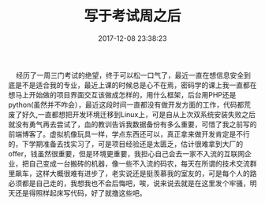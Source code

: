 ﻿---
title: 写于考试周之后
date: 2017-12-08 23:38:23
tags: 心情随笔
categories: 文艺代码狗

---
&nbsp;&nbsp;&nbsp;&nbsp;经历了一周三门考试的绝望，终于可以松一口气了，最近一直在想信息安全到底是不是适合我的专业，最近上课的时候总是心不在焉，密码学的课上我一直都在想马上开始做的项目界面交互该做成怎样的，用什么框架，后台用PHP还是python(虽然并不咋会），最近这段时间一直都没有做开发方面的工作，代码都荒废了好久,一直都想把开发环境迁移到Linux上，可是自从上次双系统安装失败之后就没有勇气再去尝试了，血的教训告诉我数据备份有多么重要，可惜了我之前写的前端博客了。虚拟机像玩具一样，学点东西还可以，真正拿来做开发肯定是不行的，下学期准备去找实习了，可是项目经验还是太匮乏，估计很难拿到大厂的offer，钱虽然很重要，但是环境更重要，我担心自己会去一家不入流的互联网企业，把自己变成一台搬砖的机器，像一些不入流的码农，每天在所谓的技术交流群里飙车，这样大概很难有进步了，老实说还是挺羡慕我的室友的，可是每个人的路必须都是自己走的，我想我也不会后悔吧，唉，说来说去就是在这里发个牢骚，明天还是得照样起床写代码，好了就撸这些吧。
